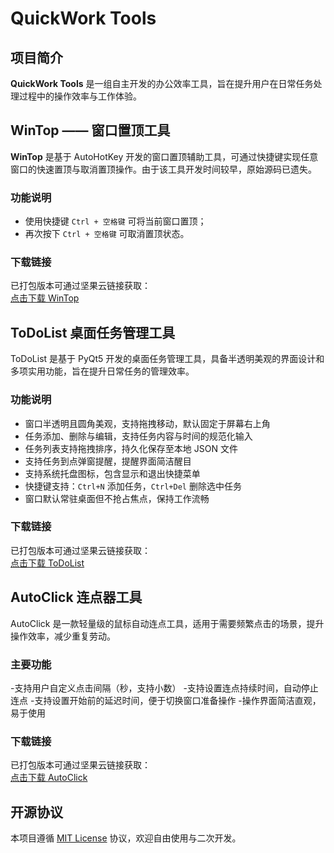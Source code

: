 # QuickWork Tools

## 项目简介

**QuickWork Tools** 是一组自主开发的办公效率工具，旨在提升用户在日常任务处理过程中的操作效率与工作体验。

## WinTop —— 窗口置顶工具

**WinTop** 是基于 AutoHotKey 开发的窗口置顶辅助工具，可通过快捷键实现任意窗口的快速置顶与取消置顶操作。由于该工具开发时间较早，原始源码已遗失。

### 功能说明

- 使用快捷键 `Ctrl + 空格键` 可将当前窗口置顶；
- 再次按下 `Ctrl + 空格键` 可取消置顶状态。

### 下载链接

已打包版本可通过坚果云链接获取：  
[点击下载 WinTop](https://www.jianguoyun.com/p/DUgFaWMQ0Pi5DRjQ3PgFIAA)

## ToDoList 桌面任务管理工具

ToDoList 是基于 PyQt5 开发的桌面任务管理工具，具备半透明美观的界面设计和多项实用功能，旨在提升日常任务的管理效率。

### 功能说明

- 窗口半透明且圆角美观，支持拖拽移动，默认固定于屏幕右上角  
- 任务添加、删除与编辑，支持任务内容与时间的规范化输入  
- 任务列表支持拖拽排序，持久化保存至本地 JSON 文件  
- 支持任务到点弹窗提醒，提醒界面简洁醒目  
- 支持系统托盘图标，包含显示和退出快捷菜单  
- 快捷键支持：`Ctrl+N` 添加任务，`Ctrl+Del` 删除选中任务  
- 窗口默认常驻桌面但不抢占焦点，保持工作流畅

### 下载链接

已打包版本可通过坚果云链接获取：  
[点击下载 ToDoList](https://www.jianguoyun.com/p/DZDUkwsQ0Pi5DRjh3PgFIAA)

## AutoClick 连点器工具

AutoClick 是一款轻量级的鼠标自动连点工具，适用于需要频繁点击的场景，提升操作效率，减少重复劳动。

### 主要功能

-支持用户自定义点击间隔（秒，支持小数）
-支持设置连点持续时间，自动停止连点
-支持设置开始前的延迟时间，便于切换窗口准备操作
-操作界面简洁直观，易于使用

### 下载链接

已打包版本可通过坚果云链接获取：  
[点击下载 AutoClick](https://www.jianguoyun.com/p/DYBSN80Q0Pi5DRiY3PgFIAA)



## 开源协议

本项目遵循 [MIT License](https://opensource.org/licenses/MIT) 协议，欢迎自由使用与二次开发。
